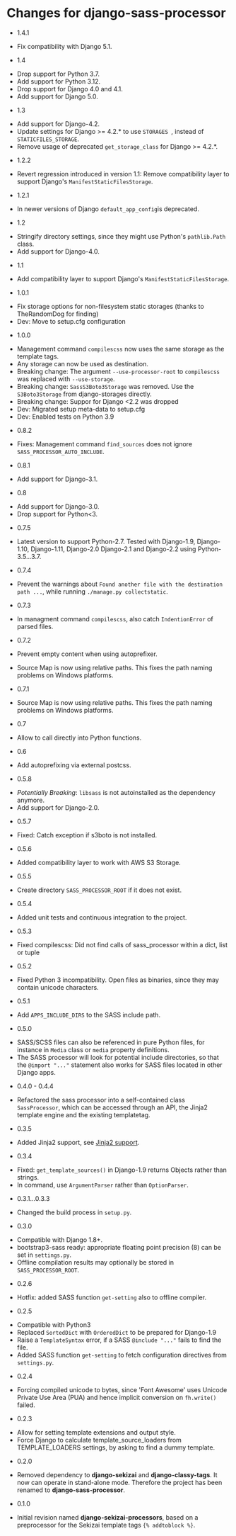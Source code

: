 # Changes for django-sass-processor

- 1.4.1
* Fix compatibility with Django 5.1.

- 1.4
* Drop support for Python 3.7.
* Add support for Python 3.12.
* Drop support for Django 4.0 and 4.1.
* Add support for Django 5.0.

- 1.3
* Add support for Django-4.2.
* Update settings for Django >= 4.2.* to use `STORAGES `, instead of `STATICFILES_STORAGE`.
* Remove usage of deprecated `get_storage_class` for Django >= 4.2.*.

- 1.2.2
* Revert regression introduced in version 1.1: Remove compatibility layer to support
  Django's `ManifestStaticFilesStorage`.

- 1.2.1
* In newer versions of Django `default_app_config`is deprecated.

- 1.2
* Stringify directory settings, since they might use Python's `pathlib.Path` class.
* Add support for Django-4.0.

- 1.1
* Add compatibility layer to support Django's `ManifestStaticFilesStorage`.

- 1.0.1
* Fix storage options for non-filesystem static storages (thanks to TheRandomDog for finding)
* Dev: Move to setup.cfg configuration

- 1.0.0
* Management command `compilescss` now uses the same storage as the template tags.
* Any storage can now be used as destination.
* Breaking change: The argument `--use-processor-root` to `compilescss` was replaced
  with `--use-storage`.
* Breaking change: `SassS3Boto3Storage` was removed. Use the `S3Boto3Storage` from
  django-storages directly.
* Breaking change: Suppor for Django <2.2 was dropped
* Dev: Migrated setup meta-data to setup.cfg
* Dev: Enabled tests on Python 3.9

- 0.8.2
* Fixes: Management command `find_sources` does not ignore `SASS_PROCESSOR_AUTO_INCLUDE`.

- 0.8.1
* Add support for Django-3.1.

- 0.8
* Add support for Django-3.0.
* Drop support for Python<3.

- 0.7.5
* Latest version to support Python-2.7. Tested with Django-1.9, Django-1.10, Django-1.11, Django-2.0
  Django-2.1 and Django-2.2 using Python-3.5...3.7.

- 0.7.4
* Prevent the warnings about `Found another file with the destination path ...`, while
  running `./manage.py collectstatic`.

- 0.7.3
* In managment command `compilescss`, also catch `IndentionError` of parsed files.

- 0.7.2
* Prevent empty content when using autoprefixer.

* Source Map is now using relative paths. This fixes the path naming problems on Windows platforms.
- 0.7.1

* Source Map is now using relative paths. This fixes the path naming problems on Windows platforms.


- 0.7

* Allow to call directly into Python functions.

- 0.6

* Add autoprefixing via external postcss.

- 0.5.8

* _Potentially Breaking_: `libsass` is not autoinstalled as the dependency anymore.
* Add support for Django-2.0.

- 0.5.7

* Fixed: Catch exception if s3boto is not installed.

- 0.5.6

* Added compatibility layer to work with AWS S3 Storage.

- 0.5.5

* Create directory `SASS_PROCESSOR_ROOT` if it does not exist.

- 0.5.4

* Added unit tests and continuous integration to the project.

- 0.5.3

* Fixed compilescss: Did not find calls of sass_processor within a dict, list or tuple

- 0.5.2

* Fixed Python 3 incompatibility. Open files as binaries, since they may contain unicode characters.

- 0.5.1

* Add `APPS_INCLUDE_DIRS` to the SASS include path.

- 0.5.0

* SASS/SCSS files can also be referenced in pure Python files, for instance in `Media` class or
  `media` property definitions.
* The SASS processor will look for potential include directories, so that the `@import "..."`
  statement also works for SASS files located in other Django apps.

- 0.4.0 - 0.4.4

* Refactored the sass processor into a self-contained class `SassProcessor`, which can be accessed
  through an API, the Jinja2 template engine and the existing templatetag.

- 0.3.5

* Added Jinja2 support, see [Jinja2 support](#jinja2-support).

- 0.3.4

* Fixed: `get_template_sources()` in Django-1.9 returns Objects rather than strings.
* In command, use `ArgumentParser` rather than `OptionParser`.

- 0.3.1...0.3.3

* Changed the build process in `setup.py`.

- 0.3.0

* Compatible with Django 1.8+.
* bootstrap3-sass ready: appropriate floating point precision (8) can be set in `settings.py`.
* Offline compilation results may optionally be stored in `SASS_PROCESSOR_ROOT`.

- 0.2.6

* Hotfix: added SASS function `get-setting` also to offline compiler.

- 0.2.5

* Compatible with Python3
* Replaced `SortedDict` with `OrderedDict` to be prepared for Django-1.9
* Raise a `TemplateSyntax` error, if a SASS `@include "..."` fails to find the file.
* Added SASS function `get-setting` to fetch configuration directives from `settings.py`.

- 0.2.4

* Forcing compiled unicode to bytes, since 'Font Awesome' uses Unicode Private Use Area (PUA)
  and hence implicit conversion on `fh.write()` failed.

- 0.2.3

* Allow for setting template extensions and output style.
* Force Django to calculate template_source_loaders from TEMPLATE_LOADERS settings, by asking to find a dummy template.

- 0.2.0

* Removed dependency to **django-sekizai** and **django-classy-tags**. It now can operate in
  stand-alone mode. Therefore the project has been renamed to **django-sass-processor**.

- 0.1.0

* Initial revision named **django-sekizai-processors**, based on a preprocessor for the Sekizai
  template tags `{% addtoblock %}`.
